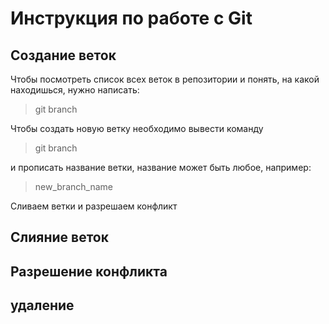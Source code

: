 # Инструкция по работе с Git 

## Создание веток 
Чтобы посмотреть список всех веток в репозитории и понять, на какой находишься, нужно написать: 
>git branch

Чтобы создать новую ветку необходимо вывести команду 
> git branch 

и прописать название ветки, название может быть любое, например:
> new_branch_name

Сливаем ветки и разрешаем конфликт 


## Слияние веток 

## Разрешение конфликта 

## удаление
